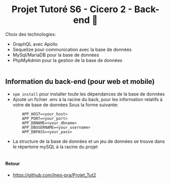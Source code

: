 <div align="center">

# Projet Tutoré S6 - Cicero 2 - Back-end :avocado:
    
</div>

Choix des technologies:
-    GraphQL avec Apollo
-    Sequelize pour communication avec la base de données
-    MySql/MariaDB pour la base de données
-    PhpMyAdmin pour la gestion de la base de données <br> <br>

## Information du back-end (pour web et mobile)

- ``` npm install ``` pour installer toute les dépendances de la base de données
- Ajouté un fichier .env à la racine du back, pour les information relatifs à votre de base de données
    Sous la forme suivante:
    ```
        APP_HOST=<your_host>
        APP_PORT=<your_port>
        APP_DBNAME=<your_dbname>
        APP_DBUSERNAME=<your_username>
        APP_DBPASS=<your_pass>
    ```
- La structure de la base de données et un jeu de données se trouve dans le répertoire mySQL à la racine du projet <br> <br>

#### Retour 
- https://github.com/Ines-pra/Projet_Tut2
